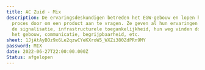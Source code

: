 ```yaml
---
title: AC Zuid - Mix
description: De ervaringsdeskundigen betreden het EGW-gebouw en lopen het hele
  proces door om een product aan te vragen. Ze geven al hun ervaringen mee over
  de signalisatie, infrastructurele toegankelijkheid, hun weg vinden doorheen
  het gebouw, communicatie, begrijpbaarheid, etc.
sheet: 1JjAtAyBOz9x6Le2qzwCYeKXroW5_WXZi380ZdPRn9MY
password: MIX
date: 2022-06-27T22:00:00.000Z
Status: afgelopen
---
```

